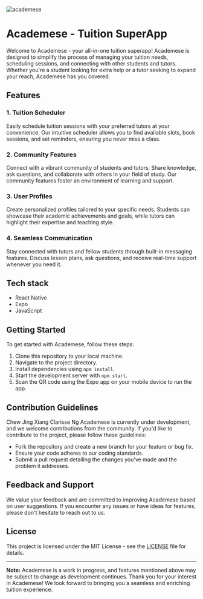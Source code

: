 ![academese](https://github.com/jing-xiang/academese/assets/61624545/80a8fb43-e9d1-45b7-a609-1a8663cae955)

# Academese - Tuition SuperApp

Welcome to Academese - your all-in-one tuition superapp! Academese is designed to simplify the process of managing your tuition needs, scheduling sessions, and connecting with other students and tutors. Whether you're a student looking for extra help or a tutor seeking to expand your reach, Academese has you covered.

## Features

### 1. Tuition Scheduler
Easily schedule tuition sessions with your preferred tutors at your convenience. Our intuitive scheduler allows you to find available slots, book sessions, and set reminders, ensuring you never miss a class.

### 2. Community Features
Connect with a vibrant community of students and tutors. Share knowledge, ask questions, and collaborate with others in your field of study. Our community features foster an environment of learning and support.

### 3. User Profiles
Create personalized profiles tailored to your specific needs. Students can showcase their academic achievements and goals, while tutors can highlight their expertise and teaching style.

### 4. Seamless Communication
Stay connected with tutors and fellow students through built-in messaging features. Discuss lesson plans, ask questions, and receive real-time support whenever you need it.

## Tech stack
- React Native
- Expo
- JavaScript

## Getting Started
To get started with Academese, follow these steps:
1. Clone this repository to your local machine.
2. Navigate to the project directory.
3. Install dependencies using `npm install`.
4. Start the development server with `npm start`.
5. Scan the QR code using the Expo app on your mobile device to run the app.

## Contribution Guidelines
Chew Jing Xiang
Clarisse Ng
Academese is currently under development, and we welcome contributions from the community. If you'd like to contribute to the project, please follow these guidelines:
- Fork the repository and create a new branch for your feature or bug fix.
- Ensure your code adheres to our coding standards.
- Submit a pull request detailing the changes you've made and the problem it addresses.

## Feedback and Support
We value your feedback and are committed to improving Academese based on user suggestions. If you encounter any issues or have ideas for features, please don't hesitate to reach out to us.

## License
This project is licensed under the MIT License - see the [LICENSE](LICENSE) file for details.

---

**Note:** Academese is a work in progress, and features mentioned above may be subject to change as development continues. Thank you for your interest in Academese! We look forward to bringing you a seamless and enriching tuition experience.
